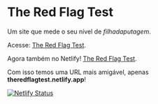# The Red Flag Test

Um site que mede o seu nível de _filhadaputagem_.

Acesse: [The Red Flag Test](https://folkcoreano.github.io/theredflaglist/).

Agora também no Netlify! [The Red Flag Test](https://theredflagtest.netlify.app/).

Com isso temos uma URL mais amigável, apenas **theredflagtest.netlify.app**!

[![Netlify Status](https://api.netlify.com/api/v1/badges/a505f641-0586-4356-8daa-273abfe80781/deploy-status)](https://app.netlify.com/sites/theredflagtest/deploys)
